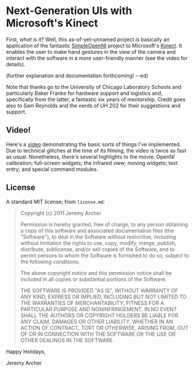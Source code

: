 Next-Generation UIs with Microsoft's Kinect
===========================================

First, _what is it_? Well, this as-of-yet-unnamed project is basically an application of the fantastic [SimpleOpenNI][simple-openni] project to Microsoft's [Kinect][kinect-site]. It enables the user to make hand gestures in the view of the camera and interact with the software in a more user-friendly manner (see the video for details).

[simple-openni]: http://code.google.com/p/simple-openni/
[kinect-site]: http://www.xbox.com/en-US/kinect

(further explanation and documentation forthcoming! --ed)

Note that thanks go to the University of Chicago Laboratory Schools and particularly Baker Franke for hardware support and logistics and, specifically from the latter, a fantastic six years of mentorship. Credit goes also to Sam Reynolds and the nerds of UH 202 for their suggestions and support.

Video!
----------

Here's a [video][kinect-demo-video] demonstrating the basic sorts of things I've implemented. Due to technical glitches at the time of its filming, the video is twice as fast as usual. Nonetheless, there's several highlights to the movie: OpenNI calibration; full-screen widgets; the infrared view; moving widgets; text entry; and special command modules.

[kinect-demo-video]: http://vimeo.com/33249708

License
-------

A standard MIT license; from `license.md`:

> Copyright (c) 2011 Jeremy Archer
> 
> Permission is hereby granted, free of charge, to any person obtaining a copy
> of this software and associated documentation files (the "Software"), to deal
> in the Software without restriction, including without limitation the rights
> to use, copy, modify, merge, publish, distribute, sublicense, and/or sell
> copies of the Software, and to permit persons to whom the Software is
> furnished to do so, subject to the following conditions:
> 
> The above copyright notice and this permission notice shall be included in all
> copies or substantial portions of the Software.
> 
> THE SOFTWARE IS PROVIDED "AS IS", WITHOUT WARRANTY OF ANY KIND, EXPRESS OR
> IMPLIED, INCLUDING BUT NOT LIMITED TO THE WARRANTIES OF MERCHANTABILITY,
> FITNESS FOR A PARTICULAR PURPOSE AND NONINFRINGEMENT. IN NO EVENT SHALL THE
> AUTHORS OR COPYRIGHT HOLDERS BE LIABLE FOR ANY CLAIM, DAMAGES OR OTHER
> LIABILITY, WHETHER IN AN ACTION OF CONTRACT, TORT OR OTHERWISE, ARISING FROM,
> OUT OF OR IN CONNECTION WITH THE SOFTWARE OR THE USE OR OTHER DEALINGS IN THE
> SOFTWARE.

Happy Holidays,

Jeremy Archer